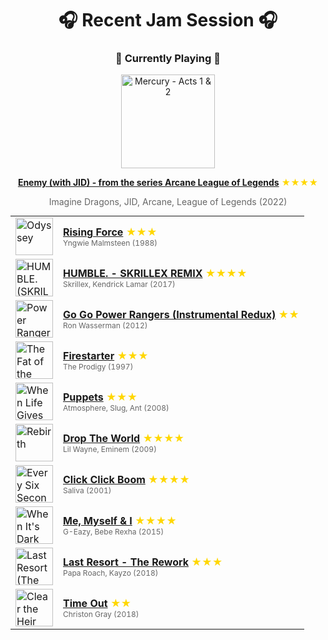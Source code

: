 <div align='center'>

# 🎧 Recent Jam Session 🎧

<h3>🎵 Currently Playing 🎵</h3>

<a href="https://open.spotify.com/track/3CIyK1V4JEJkg02E4EJnDl"><img src="https://i.scdn.co/image/ab67616d0000b273fc915b69600dce2991a61f13" width="150" height="150" alt="Mercury - Acts 1 & 2" /></a>

<b><a href="https://open.spotify.com/track/3CIyK1V4JEJkg02E4EJnDl">Enemy (with JID) - from the series Arcane League of Legends</a></b><span style="color: gold;"> ★★★★</span>

<span style="color: #666;">Imagine Dragons, JID, Arcane, League of Legends (2022)</span>

<table style='margin: 0 auto; max-width: 550px;'>
<tr>
<td width="60"><a href="https://open.spotify.com/track/3SgshUlk02dwRHeLm0ztOi"><img src="https://i.scdn.co/image/ab67616d0000b273fca6a26d626b192b9ffe4ae5" width="60" height="60" alt="Odyssey" /></a></td>
<td><b><a href="https://open.spotify.com/track/3SgshUlk02dwRHeLm0ztOi">Rising Force</a></b> <span style="color: gold;"> ★★★</span><br><span style="font-size: 12px; color: #666;">Yngwie Malmsteen (1988)</span></td>
</tr>
<tr>
<td width="60"><a href="https://open.spotify.com/track/65ES1qwOB577ZnTkizMXJJ"><img src="https://i.scdn.co/image/ab67616d0000b273bd01ceabd584855b2edd838d" width="60" height="60" alt="HUMBLE. (SKRILLEX REMIX)" /></a></td>
<td><b><a href="https://open.spotify.com/track/65ES1qwOB577ZnTkizMXJJ">HUMBLE. - SKRILLEX REMIX</a></b> <span style="color: gold;"> ★★★★</span><br><span style="font-size: 12px; color: #666;">Skrillex, Kendrick Lamar (2017)</span></td>
</tr>
<tr>
<td width="60"><a href="https://open.spotify.com/track/6DUlAlZiogrNBxCVCFhRO5"><img src="https://i.scdn.co/image/ab67616d0000b273f041979ddf9a834eaf417346" width="60" height="60" alt="Power Rangers Redux" /></a></td>
<td><b><a href="https://open.spotify.com/track/6DUlAlZiogrNBxCVCFhRO5">Go Go Power Rangers (Instrumental Redux)</a></b> <span style="color: gold;"> ★★</span><br><span style="font-size: 12px; color: #666;">Ron Wasserman (2012)</span></td>
</tr>
<tr>
<td width="60"><a href="https://open.spotify.com/track/1auX4gkGe7hbrOH0BXdpV4"><img src="https://i.scdn.co/image/ab67616d0000b2737bb4dd1d02346ec2321a41d6" width="60" height="60" alt="The Fat of the Land" /></a></td>
<td><b><a href="https://open.spotify.com/track/1auX4gkGe7hbrOH0BXdpV4">Firestarter</a></b> <span style="color: gold;"> ★★★</span><br><span style="font-size: 12px; color: #666;">The Prodigy (1997)</span></td>
</tr>
<tr>
<td width="60"><a href="https://open.spotify.com/track/3vnk9AsovxewWkXdPLZQEW"><img src="https://i.scdn.co/image/ab67616d0000b27380ed8fe3bc537839f250ee8a" width="60" height="60" alt="When Life Gives You Lemons, You Paint That Shit Gold" /></a></td>
<td><b><a href="https://open.spotify.com/track/3vnk9AsovxewWkXdPLZQEW">Puppets</a></b> <span style="color: gold;"> ★★★</span><br><span style="font-size: 12px; color: #666;">Atmosphere, Slug, Ant (2008)</span></td>
</tr>
<tr>
<td width="60"><a href="https://open.spotify.com/track/3e21cX0CVwzkQXiHz7WUQZ"><img src="https://i.scdn.co/image/ab67616d0000b273801cf8805673d07eb26da351" width="60" height="60" alt="Rebirth" /></a></td>
<td><b><a href="https://open.spotify.com/track/3e21cX0CVwzkQXiHz7WUQZ">Drop The World</a></b> <span style="color: gold;"> ★★★★</span><br><span style="font-size: 12px; color: #666;">Lil Wayne, Eminem (2009)</span></td>
</tr>
<tr>
<td width="60"><a href="https://open.spotify.com/track/2CGDxXXYbkPOyRXHzQbqkT"><img src="https://i.scdn.co/image/ab67616d0000b273c72cc4087da2190116857f37" width="60" height="60" alt="Every Six Seconds" /></a></td>
<td><b><a href="https://open.spotify.com/track/2CGDxXXYbkPOyRXHzQbqkT">Click Click Boom</a></b> <span style="color: gold;"> ★★★★</span><br><span style="font-size: 12px; color: #666;">Saliva (2001)</span></td>
</tr>
<tr>
<td width="60"><a href="https://open.spotify.com/track/40YcuQysJ0KlGQTeGUosTC"><img src="https://i.scdn.co/image/ab67616d0000b27398acfa8c055deedc25e6081d" width="60" height="60" alt="When It's Dark Out" /></a></td>
<td><b><a href="https://open.spotify.com/track/40YcuQysJ0KlGQTeGUosTC">Me, Myself & I</a></b> <span style="color: gold;"> ★★★★</span><br><span style="font-size: 12px; color: #666;">G-Eazy, Bebe Rexha (2015)</span></td>
</tr>
<tr>
<td width="60"><a href="https://open.spotify.com/track/7poA10I15kvSUH6m44fQkS"><img src="https://i.scdn.co/image/ab67616d0000b273a074883ebc3e301b377b27c0" width="60" height="60" alt="Last Resort (The Rework)" /></a></td>
<td><b><a href="https://open.spotify.com/track/7poA10I15kvSUH6m44fQkS">Last Resort - The Rework</a></b> <span style="color: gold;"> ★★★</span><br><span style="font-size: 12px; color: #666;">Papa Roach, Kayzo (2018)</span></td>
</tr>
<tr>
<td width="60"><a href="https://open.spotify.com/track/5v93SfimQcZTllzKhvnUld"><img src="https://i.scdn.co/image/ab67616d0000b273513aa527f469f17089b34a72" width="60" height="60" alt="Clear the Heir" /></a></td>
<td><b><a href="https://open.spotify.com/track/5v93SfimQcZTllzKhvnUld">Time Out</a></b> <span style="color: gold;"> ★★</span><br><span style="font-size: 12px; color: #666;">Christon Gray (2018)</span></td>
</tr>
</table>
</div>

